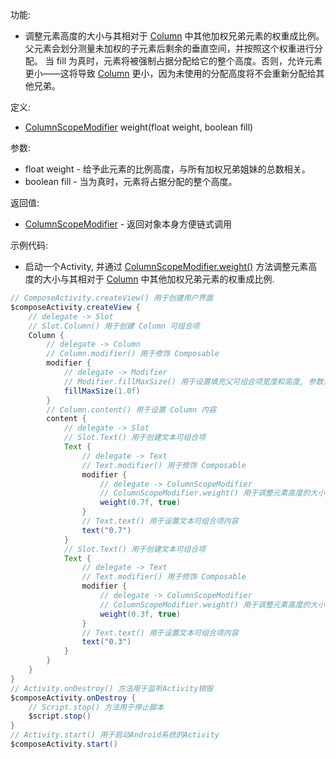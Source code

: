 功能:

+ 调整元素高度的大小与其相对于 [Column](/API/UI/Compose/Widget/Column/README.md)
  中其他加权兄弟元素的权重成比例。父元素会划分测量未加权的子元素后剩余的垂直空间，并按照这个权重进行分配。 当 fill
  为真时，元素将被强制占据分配给它的整个高度。否则，允许元素更小——这将导致 [Column](/API/UI/Compose/Widget/Column/README.md)
  更小，因为未使用的分配高度将不会重新分配给其他兄弟。

定义:

+ [ColumnScopeModifier](/API/UI/Compose/Modifier/ColumnScopeModifier/README.md) weight(float weight, boolean
  fill)

参数:

+ float weight - 给予此元素的比例高度，与所有加权兄弟姐妹的总数相关。
+ boolean fill - 当为真时，元素将占据分配的整个高度。

返回值:

+ [ColumnScopeModifier](/API/UI/Compose/Modifier/ColumnScopeModifier/README.md) - 返回对象本身方便链式调用

示例代码:

+ 启动一个Activity,
  并通过 [ColumnScopeModifier.weight()](/API/UI/Compose/Modifier/ColumnScopeModifier/README.md?id=weight)
  方法调整元素高度的大小与其相对于 [Column](/API/UI/Compose/Widget/Column/README.md) 中其他加权兄弟元素的权重成比例.

```groovy
// ComposeActivity.createView() 用于创建用户界面
$composeActivity.createView {
    // delegate -> Slot
    // Slot.Column() 用于创建 Column 可组合项
    Column {
        // delegate -> Column
        // Column.modifier() 用于修饰 Composable
        modifier {
            // delegate -> Modifier
            // Modifier.fillMaxSize() 用于设置填充父可组合项宽度和高度, 参数为填充父可组合项的比例, 取值区间为 0.0f-1.0f
            fillMaxSize(1.0f)
        }
        // Column.content() 用于设置 Column 内容
        content {
            // delegate -> Slot
            // Slot.Text() 用于创建文本可组合项
            Text {
                // delegate -> Text
                // Text.modifier() 用于修饰 Composable
                modifier {
                    // delegate -> ColumnScopeModifier
                    // ColumnScopeModifier.weight() 用于调整元素高度的大小与其相对于 Column 中其他加权兄弟元素的权重成比例
                    weight(0.7f, true)
                }
                // Text.text() 用于设置文本可组合项内容
                text("0.7")
            }
            // Slot.Text() 用于创建文本可组合项
            Text {
                // delegate -> Text
                // Text.modifier() 用于修饰 Composable
                modifier {
                    // delegate -> ColumnScopeModifier
                    // ColumnScopeModifier.weight() 用于调整元素高度的大小与其相对于 Column 中其他加权兄弟元素的权重成比例
                    weight(0.3f, true)
                }
                // Text.text() 用于设置文本可组合项内容
                text("0.3")
            }
        }
    }
}
// Activity.onDestroy() 方法用于监听Activity销毁
$composeActivity.onDestroy {
    // Script.stop() 方法用于停止脚本
    $script.stop()
}
// Activity.start() 用于启动Android系统的Activity
$composeActivity.start()
```